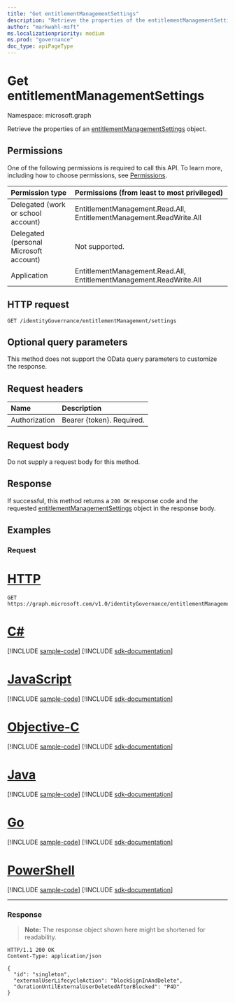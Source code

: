 ```yaml
---
title: "Get entitlementManagementSettings"
description: "Retrieve the properties of the entitlementManagementSettings object."
author: "markwahl-msft"
ms.localizationpriority: medium
ms.prod: "governance"
doc_type: apiPageType
---
```

# Get entitlementManagementSettings

Namespace: microsoft.graph

Retrieve the properties of an [entitlementManagementSettings](../resources/entitlementmanagementsettings.md) object.

## Permissions

One of the following permissions is required to call this API. To learn more, including how to choose permissions, see [Permissions](/graph/permissions-reference).

| Permission type                        | Permissions (from least to most privileged) |
|:---------------------------------------|:--------------------------------------------|
| Delegated (work or school account)     | EntitlementManagement.Read.All, EntitlementManagement.ReadWrite.All |
| Delegated (personal Microsoft account) | Not supported. |
| Application                            | EntitlementManagement.Read.All, EntitlementManagement.ReadWrite.All |

## HTTP request

<!-- {
  "blockType": "ignored"
}
-->
``` http
GET /identityGovernance/entitlementManagement/settings
```

## Optional query parameters

This method does not support the OData query parameters to customize the response.

## Request headers

| Name      |Description|
|:----------|:----------|
| Authorization | Bearer \{token\}. Required. |

## Request body
Do not supply a request body for this method.

## Response

If successful, this method returns a `200 OK` response code and the requested [entitlementManagementSettings](../resources/entitlementmanagementsettings.md) object in the response body.

## Examples

### Request


# [HTTP](#tab/http)
<!-- {
  "blockType": "request",
  "name": "get_entitlementmanagementsettings"
}
-->
``` http
GET https://graph.microsoft.com/v1.0/identityGovernance/entitlementManagement/settings
```
# [C#](#tab/csharp)
[!INCLUDE [sample-code](../includes/snippets/csharp/get-entitlementmanagementsettings-csharp-snippets.md)]
[!INCLUDE [sdk-documentation](../includes/snippets/snippets-sdk-documentation-link.md)]

# [JavaScript](#tab/javascript)
[!INCLUDE [sample-code](../includes/snippets/javascript/get-entitlementmanagementsettings-javascript-snippets.md)]
[!INCLUDE [sdk-documentation](../includes/snippets/snippets-sdk-documentation-link.md)]

# [Objective-C](#tab/objc)
[!INCLUDE [sample-code](../includes/snippets/objc/get-entitlementmanagementsettings-objc-snippets.md)]
[!INCLUDE [sdk-documentation](../includes/snippets/snippets-sdk-documentation-link.md)]

# [Java](#tab/java)
[!INCLUDE [sample-code](../includes/snippets/java/get-entitlementmanagementsettings-java-snippets.md)]
[!INCLUDE [sdk-documentation](../includes/snippets/snippets-sdk-documentation-link.md)]

# [Go](#tab/go)
[!INCLUDE [sample-code](../includes/snippets/go/get-entitlementmanagementsettings-go-snippets.md)]
[!INCLUDE [sdk-documentation](../includes/snippets/snippets-sdk-documentation-link.md)]

# [PowerShell](#tab/powershell)
[!INCLUDE [sample-code](../includes/snippets/powershell/get-entitlementmanagementsettings-powershell-snippets.md)]
[!INCLUDE [sdk-documentation](../includes/snippets/snippets-sdk-documentation-link.md)]

---


### Response

>**Note:** The response object shown here might be shortened for readability.
<!-- {
  "blockType": "response",
  "truncated": true,
  "@odata.type": "microsoft.graph.entitlementManagementSettings"
}
-->
``` http
HTTP/1.1 200 OK
Content-Type: application/json

{
  "id": "singleton",
  "externalUserLifecycleAction": "blockSignInAndDelete",
  "durationUntilExternalUserDeletedAfterBlocked": "P4D"
}
```

